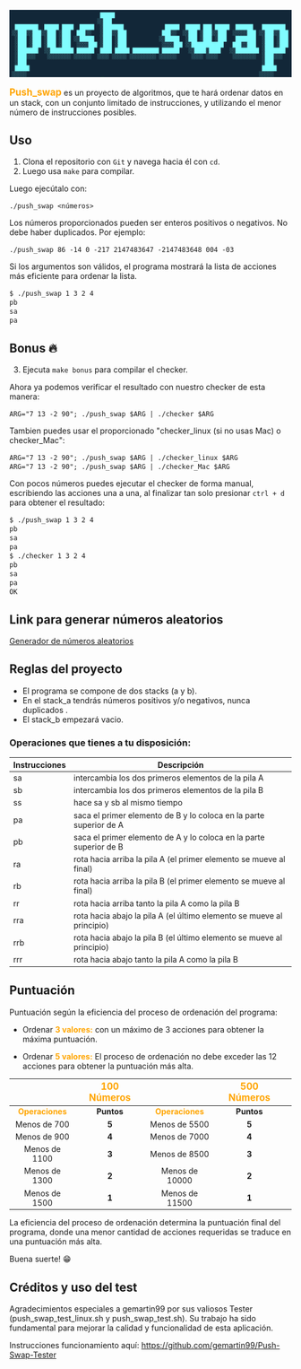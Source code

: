 ![Image text](https://github.com/blackcat80/push_swap/blob/main/push_swap.png)

**<span style="color:orange; font-size: larger">**Push_swap**</span>** es un proyecto de algoritmos, que te hará ordenar datos en un stack, con un conjunto limitado de instrucciones, y utilizando el menor número de instrucciones posibles.

## Uso
1. Clona el repositorio con `Git` y navega hacia él con `cd`.
2. Luego usa `make` para compilar.

Luego ejecútalo con:
```
./push_swap <números>
```

Los números proporcionados pueden ser enteros positivos o negativos. No debe haber duplicados. Por ejemplo:
```
./push_swap 86 -14 0 -217 2147483647 -2147483648 004 -03
```

Si los argumentos son válidos, el programa mostrará la lista de acciones más eficiente para ordenar la lista.

```
$ ./push_swap 1 3 2 4
pb
sa
pa
```
## Bonus 🔥
3. Ejecuta `make bonus` para compilar el checker.


Ahora ya podemos verificar el resultado con nuestro checker de esta manera:
```
ARG="7 13 -2 90"; ./push_swap $ARG | ./checker $ARG
```
Tambien puedes usar el proporcionado "checker_linux (si no usas Mac) o checker_Mac":
```
ARG="7 13 -2 90"; ./push_swap $ARG | ./checker_linux $ARG
ARG="7 13 -2 90"; ./push_swap $ARG | ./checker_Mac $ARG
```
Con pocos números puedes ejecutar el checker de forma manual, escribiendo las acciones una a una, al finalizar tan solo presionar `ctrl + d` para obtener el resultado:
```
$ ./push_swap 1 3 2 4
pb
sa
pa
$ ./checker 1 3 2 4
pb
sa
pa
OK
```
## Link para generar números aleatorios
<a href="https://pinetools.com/es/generador-numeros-aleatorios" rel="noopener">Generador de números aleatorios</a>

## Reglas del proyecto
- El programa se compone de dos stacks (a y b).  
- En el stack_a tendrás números positivos y/o negativos, nunca duplicados  .  
- El stack_b empezará vacio.

### Operaciones que tienes a tu disposición:

| Instrucciones | Descripción |
|--|--|
| sa | intercambia los dos primeros elementos de la pila A |
| sb | intercambia los dos primeros elementos de la pila B |
| ss | hace sa y sb al mismo tiempo |
| pa | saca el primer elemento de B y lo coloca en la parte superior de A |
| pb | saca el primer elemento de A y lo coloca en la parte superior de B |
| ra | rota hacia arriba la pila A (el primer elemento se mueve al final) |
| rb | rota hacia arriba la pila B (el primer elemento se mueve al final) |
| rr | rota hacia arriba tanto la pila A como la pila B |
| rra | rota hacia abajo la pila A (el último elemento se mueve al principio) |
| rrb | rota hacia abajo la pila B (el último elemento se mueve al principio) |
| rrr | rota hacia abajo tanto la pila A como la pila B |

## Puntuación 

Puntuación según la eficiencia del proceso de ordenación del programa:

- Ordenar <span style="color:orange">**3 valores:**</span>  con un máximo de 3 acciones para obtener la máxima puntuación.

- Ordenar <span style="color:orange">**5 valores:**</span>  El proceso de ordenación no debe exceder las 12 acciones para obtener la puntuación más alta.

|| <span style="color:orange; font-size: larger">**100 Números**</span> || <span style="color:orange; font-size: larger">**500 Números**</span> ||
| :---: | :---: | :---: | :---: | :---: |
| <span style="color:orange">**Operaciones**</span> | <span style="color:">**Puntos**</span> | <span style="color:orange">**Operaciones**</span> | <span style="color:">**Puntos**</span> |
| Menos de 700 | <strong>5</strong> | Menos de 5500 | <strong>5</strong> |
| Menos de 900 | <strong>4</strong> | Menos de 7000 | <strong>4</strong> |
| Menos de 1100 | <strong>3</strong> | Menos de 8500 | <strong>3</strong> |
| Menos de 1300 | <strong>2</strong> | Menos de 10000 | <strong>2</strong> |
| Menos de 1500 | <strong>1</strong> | Menos de 11500 | <strong>1</strong> |  

La eficiencia del proceso de ordenación determina la puntuación final del programa, donde una menor cantidad de acciones requeridas se traduce en una puntuación más alta.

Buena suerte! 😁

## Créditos y uso del test

Agradecimientos especiales a gemartin99 por sus valiosos Tester (push_swap_test_linux.sh y push_swap_test.sh). Su trabajo ha sido fundamental para mejorar la calidad y funcionalidad de esta aplicación.

Instrucciones funcionamiento aquí: https://github.com/gemartin99/Push-Swap-Tester

